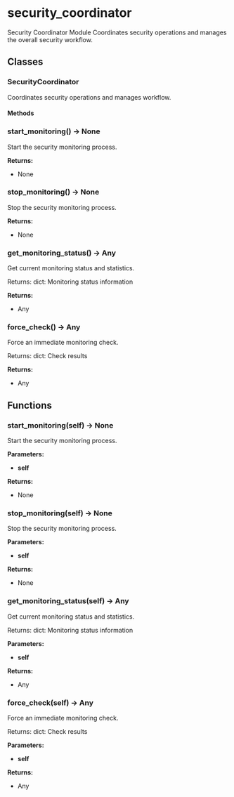 # security_coordinator

Security Coordinator Module
Coordinates security operations and manages the overall security workflow.

## Classes

### SecurityCoordinator

Coordinates security operations and manages workflow.

#### Methods

### start_monitoring() -> None

Start the security monitoring process.

**Returns:**

- None

### stop_monitoring() -> None

Stop the security monitoring process.

**Returns:**

- None

### get_monitoring_status() -> Any

Get current monitoring status and statistics.

Returns:
dict: Monitoring status information

**Returns:**

- Any

### force_check() -> Any

Force an immediate monitoring check.

Returns:
dict: Check results

**Returns:**

- Any

## Functions

### start_monitoring(self) -> None

Start the security monitoring process.

**Parameters:**

- **self**

**Returns:**

- None

### stop_monitoring(self) -> None

Stop the security monitoring process.

**Parameters:**

- **self**

**Returns:**

- None

### get_monitoring_status(self) -> Any

Get current monitoring status and statistics.

Returns:
dict: Monitoring status information

**Parameters:**

- **self**

**Returns:**

- Any

### force_check(self) -> Any

Force an immediate monitoring check.

Returns:
dict: Check results

**Parameters:**

- **self**

**Returns:**

- Any
